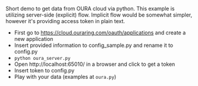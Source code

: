 Short demo to get data from OURA cloud via python.
This example is utilizing server-side (explicit) flow. Implicit flow would be somewhat simpler, however it's providing access token in plain text.

* First go to https://cloud.ouraring.com/oauth/applications and create a new application
* Insert provided information to config_sample.py and rename it to config.py
* `python oura_server.py`
* Open http://localhost:65010/ in a browser and click to get a token
* Insert token to config.py
* Play with your data (examples at `oura.py`)
